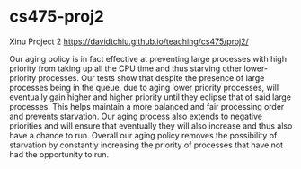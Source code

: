 # cs475-proj2

Xinu Project 2
https://davidtchiu.github.io/teaching/cs475/proj2/

Our aging policy is in fact effective at preventing large processes with high priority from taking up all the CPU time and thus starving other lower-priority processes. Our tests show that despite the presence of large processes being in the queue, due to aging lower priority processes, will eventually gain higher and higher priority until they eclipse that of said large processes. This helps maintain a more balanced and fair processing order and prevents starvation. Our aging process also extends to negative priorities and will ensure that eventually they will also increase and thus also have a chance to run. Overall our aging policy removes the possibility of starvation by constantly increasing the priority of processes that have not had the opportunity to run.
